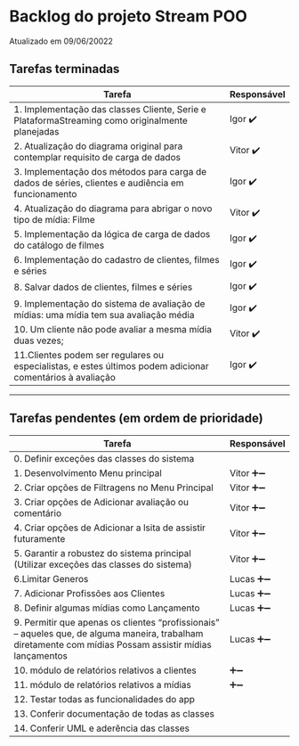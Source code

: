 # Backlog do projeto Stream POO
Atualizado em 09/06/20022

## Tarefas terminadas

| Tarefa      | Responsável |
| ----------- | ----------- |
| 1. Implementação das classes Cliente, Serie e PlataformaStreaming como originalmente planejadas      | Igor  ✔️     |
| 2. Atualização do diagrama original para contemplar requisito de carga de dados   | Vitor ✔️       |
| 3. Implementação dos métodos para carga de dados de séries, clientes e audiência em funcionamento   | Igor ✔️       |
| 4. Atualização do diagrama para abrigar o novo tipo de mídia: Filme   | Vitor ✔️       |
| 5. Implementação da lógica de carga de dados do catálogo de filmes   | Igor ✔️       |
| 6. Implementação do cadastro de clientes, filmes e séries   | Igor ✔️       |
| 8. Salvar dados de clientes, filmes e séries  | Igor ✔️     |
| 9. Implementação do sistema de avaliação de mídias: uma mídia tem sua avaliação média  | Igor ✔️     |
| 10. Um cliente não pode avaliar a mesma mídia duas vezes;  | Vitor ✔️     |
| 11.Clientes podem ser regulares ou especialistas, e estes últimos podem adicionar comentários à avaliação  | Igor ✔️     |
----

## Tarefas pendentes (em ordem de prioridade)

| Tarefa      | Responsável |
| ----------- | ----------- |
| 0. Definir exceções das classes do sistema |   |
| 1. Desenvolvimento Menu principal      | Vitor ➕➖     |
| 2. Criar opções de Filtragens no Menu Principal     | Vitor ➕➖     |
| 3. Criar opções de Adicionar avaliação ou comentário      | Vitor ➕➖     |
| 4. Criar opções de Adicionar a lsita de assistir futuramente      | Vitor ➕➖     |
| 5. Garantir a robustez do sistema principal (Utilizar exceções das classes do sistema)      | Vitor ➕➖   |
| 6.Limitar Generos   | Lucas  ➕➖    |
| 7. Adicionar Profissões aos Clientes | Lucas  ➕➖ | 
| 8. Definir algumas mídias como Lançamento | Lucas  ➕➖ | 
| 9. Permitir que apenas os clientes “profissionais” – aqueles que, de alguma maneira, trabalham diretamente com mídias Possam assistir mídias lançamentos| Lucas  ➕➖ | 
| 10. módulo de relatórios relativos a clientes |   ➕➖ | 
| 11. módulo de relatórios relativos a mídias |   ➕➖ | 
| 12. Testar todas as funcionalidades do app |  |
| 13. Conferir documentação de todas as classes |  |
| 14. Conferir UML e aderência das classes |  |
